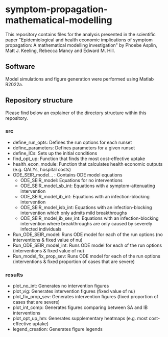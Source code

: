 # symptom-propagation-mathematical-modelling
This repository contains files for the analysis presented in the scientific paper "Epidemiological and health economic implications of symptom propagation: A mathematical modelling investigation" by Phoebe Asplin, Matt J. Keeling, Rebecca Mancy and Edward M. Hill.

## Software
Model simulations and figure generation were performed using Matlab R2022a.

## Repository structure
Please find below an explainer of the directory structure within this repository.

### src
* define_run_opts: Defines the run options for each runset
* define_parameters: Defines parameters for a given runset
* define_ICs: Sets up the initial conditions
* find_opt_up: Function that finds the most cost-effective uptake
* health_econ_module: Function that calculates health economic outputs (e.g. QALYs, hospital costs)
* ODE_SEIR_model... : Contains ODE model equations
  * ODE_SEIR_model: Equations for no interventions
  * ODE_SEIR_model_sb_int: Equations with a symptom-attenuating intervention
  * ODE_SEIR_model_ib_int: Equations with an infection-blocking intervention
  * ODE_SEIR_model_isb_int: Equations with an infection-blocking intervention which only admits mild breakthroughs
  * ODE_SEIR_model_ib_sev_int: Equations with an infection-blocking intervention where breakthroughs are only caused by severely infected individuals
* Run_ODE_SEIR_model: Runs ODE model for each of the run options (no interventions & fixed value of nu)
* Run_ODE_SEIR_model_int: Runs ODE model for each of the run options (interventions & fixed value of nu)
* Run_model_fix_prop_sev: Runs ODE model for each of the run options (interventions & fixed proportion of cases that are severe) 

### results
* plot_no_int: Generates no intervention figures
* plot_vig: Generates intervention figures (fixed value of nu)
* plot_fix_prop_sev: Generates intervention figures (fixed proportion of cases that are severe)
* plot_int_comp: Generates figures comparing between SA and IB interventions
* plot_opt_up_hm: Generates supplementary heatmaps (e.g. most cost-effective uptake)
* legend_creation: Generates figure legends
